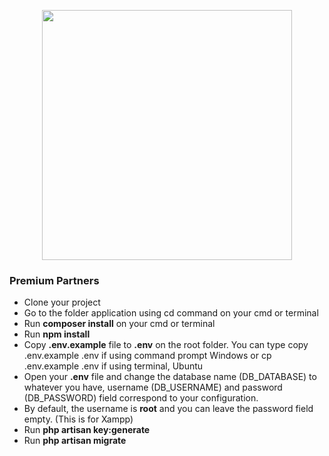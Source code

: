 <p align="center"><a href="https://laravel.com" target="_blank"><img src="https://raw.githubusercontent.com/laravel/art/master/logo-lockup/5%20SVG/2%20CMYK/1%20Full%20Color/laravel-logolockup-cmyk-red.svg" width="400"></a></p>

### Premium Partners

-   Clone your project
-   Go to the folder application using cd command on your cmd or terminal
-   Run **composer install** on your cmd or terminal
-   Run **npm install**
-   Copy **.env.example** file to **.env** on the root folder. You can type copy .env.example .env if using command prompt Windows or cp .env.example .env if using terminal, Ubuntu
-   Open your **.env** file and change the database name (DB_DATABASE) to whatever you have, username (DB_USERNAME) and password (DB_PASSWORD) field correspond to your configuration.
-   By default, the username is **root** and you can leave the password field empty. (This is for Xampp)
-   Run **php artisan key:generate**
-   Run **php artisan migrate**
